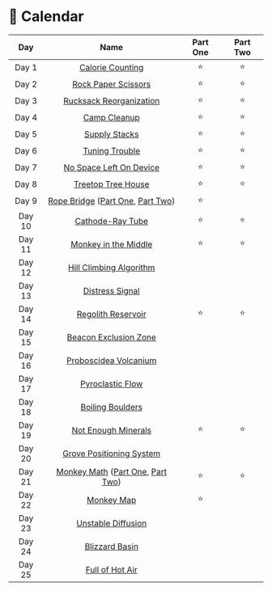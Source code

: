 # 🎄 Calendar

| Day  | Name | Part One  | Part Two |
| :---: | :---: | :---: | :---: |
| Day 1  | [Calorie Counting](https://github.com/SandraMavsar/AdventOfCode/blob/main/2022/Day_01/solution.py) | :star:  | :star:  |
| Day 2 | [Rock Paper Scissors](https://github.com/SandraMavsar/AdventOfCode/blob/main/2022/Day_02/solution.py)  | :star:  | :star:  |
| Day 3 | [Rucksack Reorganization](https://github.com/SandraMavsar/AdventOfCode/blob/main/2022/Day_03/solution.py)  | :star:  | :star:  |
| Day 4 | [Camp Cleanup](https://github.com/SandraMavsar/AdventOfCode/blob/main/2022/Day_04/solution.py)  | :star:  | :star:  |
| Day 5 | [Supply Stacks](https://github.com/SandraMavsar/AdventOfCode/blob/main/2022/Day_05/solution.py) | :star:  | :star:  |
| Day 6 | [Tuning Trouble](https://github.com/SandraMavsar/AdventOfCode/blob/main/2022/Day_06/solution.py) | :star:  | :star:  |
| Day 7 | [No Space Left On Device](https://github.com/SandraMavsar/AdventOfCode/blob/main/2022/Day_07/solution.py)  | :star:  | :star:  |
| Day 8 | [Treetop Tree House](https://github.com/SandraMavsar/AdventOfCode/blob/main/2022/Day_08/solution.py)  | :star:  | :star:  |
| Day 9 | [Rope Bridge](https://github.com/SandraMavsar/AdventOfCode/tree/main/2022/Day_09) ([Part One](https://github.com/SandraMavsar/AdventOfCode/blob/main/2022/Day_09/Part_One_Solution.py), [Part Two](https://github.com/SandraMavsar/AdventOfCode/blob/main/2022/Day_09/Part_Two_Solution.py)) | :star:  | |
| Day 10 | [Cathode-Ray Tube](https://github.com/SandraMavsar/AdventOfCode/blob/main/2022/Day_10/solution.py)  | :star:  | :star:  |
| Day 11 | [Monkey in the Middle](https://github.com/SandraMavsar/AdventOfCode/blob/main/2022/Day_11/solution.py)  | :star:  | :star:  |
| Day 12 | [Hill Climbing Algorithm](https://github.com/SandraMavsar/AdventOfCode/blob/main/2022/Day_12/solution.py)  |  |  |
| Day 13 | [Distress Signal](https://github.com/SandraMavsar/AdventOfCode/blob/main/2022/Day_13/solution.py)  |   |  |
| Day 14 | [Regolith Reservoir](https://github.com/SandraMavsar/AdventOfCode/blob/main/2022/Day_14/solution.py)  | :star:  | :star:  |
| Day 15 | [Beacon Exclusion Zone](https://github.com/SandraMavsar/AdventOfCode/blob/main/2022/Day_15/solution.py)  |  |  |
| Day 16 | [Proboscidea Volcanium](https://github.com/SandraMavsar/AdventOfCode/blob/main/2022/Day_16/solution.py)  |  |  |
| Day 17 | [Pyroclastic Flow](https://github.com/SandraMavsar/AdventOfCode/blob/main/2022/Day_17/solution.py)  |  |  |
| Day 18 | [Boiling Boulders](https://github.com/SandraMavsar/AdventOfCode/blob/main/2022/Day_18/solution.py)  |   |   |
| Day 19 | [Not Enough Minerals](https://github.com/SandraMavsar/AdventOfCode/blob/main/2022/Day_19/solution.py)  | :star:  | :star:  |
| Day 20 | [Grove Positioning System](https://github.com/SandraMavsar/AdventOfCode/blob/main/2022/Day_20/solution.py)  | |   |
| Day 21 | [Monkey Math](https://github.com/SandraMavsar/AdventOfCode/tree/main/2022/Day_21) ([Part One](https://github.com/SandraMavsar/AdventOfCode/blob/main/2022/Day_21/Part_One_Solution.py), [Part Two](https://github.com/SandraMavsar/AdventOfCode/blob/main/2022/Day_21/Part_Two_Solution.py)) | :star:  | :star:  |
| Day 22 | [Monkey Map](https://github.com/SandraMavsar/AdventOfCode/blob/main/2022/Day_22/solution.py)  | :star:  |  |
| Day 23 | [Unstable Diffusion](https://github.com/SandraMavsar/AdventOfCode/blob/main/2022/Day_23/solution.py)  |   |   |
| Day 24 | [Blizzard Basin](https://github.com/SandraMavsar/AdventOfCode/blob/main/2022/Day_24/solution.py)  |   |   |
| Day 25 | [Full of Hot Air](https://github.com/SandraMavsar/AdventOfCode/blob/main/2022/Day_25/solution.py)  |   |  |
